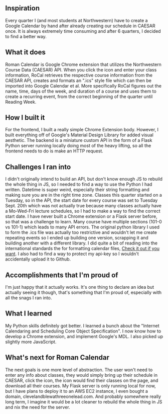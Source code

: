 ## Inspiration
Every quarter I (and most students at Northwestern) have to create a Google Calendar by hand after already creating our schedule in CAESAR once.  It is always extremely time consuming and after 6 quarters, I decided to find a better way.  
## What it does
Roman Calendar is Google Chrome extension that utilizes the Northwestern Course Data (CAESAR) API.  When you click the icon and enter your class information, RoCal retrieves the respective course information from the CAESAR API, creates and formats an ".ics" style file which can then be imported into Google Calendar et al.  More specifically RoCal figures out the name, time, days of the week, and duration of a course and uses them to create a recurring event, from the correct beginning of the quarter until Reading Week.
## How I built it
For the frontend, I built a really simple Chrome Extension body.  However, I built everything off of Google's Material Design Library for added visual aesthetic.  The backend is a miniature custom API in the form of a Flask Python server running locally doing most of the heavy lifting, so all the frontend needs to do is make an HTTP request.  
## Challenges I ran into
I didn't originally intend to build an API, but don't know enough JS to rebuild the whole thing in JS, so I needed to find a way to use the Python I had written.  Datetime is super weird, especially their string formatting and making sure you are in the right time zone.  Classes this quarter started on a Tuesday, so in the API, the start date for every course was set to Tuesday Sept. 20th which was not actually true because many classes actually have a Mo-Wed-Fri lecture schedules, so I had to make a way to find the correct start date.  I have never built a Chrome extension or a Flask server before, so that was a challenge to learn.  Many course have multiple sections (101-0 vs 101-1) which leads to many API errors.  The original python library I used to form the .ics file was actually too restrictive and wouldn't let me create repeating events so I ended up building one version, scrapping it and building another with a different library.  I did quite a bit of reading into the international standards the for formatting calendar files, [Check it out if you want](https://www.ietf.org/rfc/rfc2445.txt).  I also had to find a way to protect my api-key so I wouldn't accidentally upload it to Github.  
## Accomplishments that I'm proud of
I'm just happy that it actually works.  It's one thing to declare an idea but actually seeing it though, that's something that I'm proud of, especially with all the snags I ran into.  
## What I learned
My Python skills definitely got better.  I learned a bunch about the "Internet Calendaring and Scheduling Core Object Specification".  I now know how to develop a Chrome extension, and implement Google's MDL.  I also picked up slightly more JavaScript. 
## What's next for Roman Calendar
The next goals is one more level of abstraction.  The user won't need to enter any info about classes, they would simply bring up their schedule in CAESAR, click the icon, the icon would find their classes on the page, and download all their courses.  My Flask server is only running local for now, but I have plans to deploy it to an AWS EC2 instance, I even bought a domain, clevelandblewathreeonelead.com.  And probably somewhere really long term, I imagine it would be a lot cleaner to rebuild the whole thing in JS and nix the need for the server.  